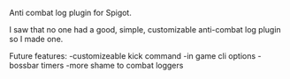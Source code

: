 Anti combat log plugin for Spigot.

I saw that no one had a good, simple, customizable anti-combat log plugin so I made one.

Future features:
-customizeable kick command
-in game cli options
-bossbar timers
-more shame to combat loggers
